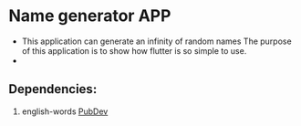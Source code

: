 # Name generator APP

* This application can generate an infinity of random names
The purpose of this application is to show how flutter is so simple
to use.
*

## Dependencies:
1. english-words [PubDev](https://pub.dev/documentation/english_words/latest/english_words/english_words-library.html)